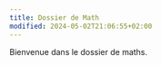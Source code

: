 ```yaml
---
title: Dossier de Math
modified: 2024-05-02T21:06:55+02:00
---
```

Bienvenue dans le dossier de maths.

